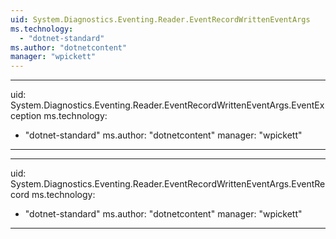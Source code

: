 ```yaml
---
uid: System.Diagnostics.Eventing.Reader.EventRecordWrittenEventArgs
ms.technology: 
  - "dotnet-standard"
ms.author: "dotnetcontent"
manager: "wpickett"
---
```


---
uid: System.Diagnostics.Eventing.Reader.EventRecordWrittenEventArgs.EventException
ms.technology: 
  - "dotnet-standard"
ms.author: "dotnetcontent"
manager: "wpickett"
---

---
uid: System.Diagnostics.Eventing.Reader.EventRecordWrittenEventArgs.EventRecord
ms.technology: 
  - "dotnet-standard"
ms.author: "dotnetcontent"
manager: "wpickett"
---
